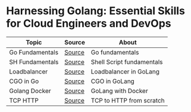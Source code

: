 # Harnessing Golang: Essential Skills for Cloud Engineers and DevOps

| Topic           | Source                      | About                     |
| --------------- | --------------------------- | ------------------------- |
| Go Fundamentals | [Source](./fundamentals/)   | Go fundamentals           |
| SH Fundamentals | [Source](./sh-fundamentals) | Shell Script fundamentals |
| Loadbalancer    | [Source](./sh-fundamentals) | Loadbalancer in GoLang    |
| CGO in Go       | [Source](./cgo-demo)        | CGO in GoLang             |
| Golang Docker   | [Source](./go-docker/)      | GoLang with Docker        |
| TCP HTTP        | [Source](./tcp-http)        | TCP to HTTP from scratch  |
